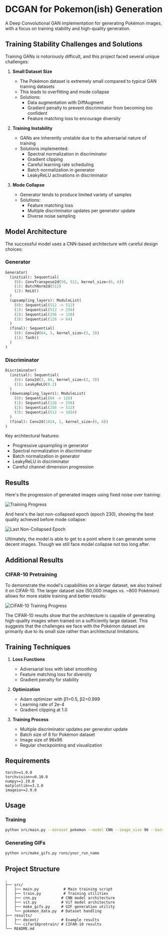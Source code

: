 # DCGAN for Pokemon(ish) Generation

A Deep Convolutional GAN implementation for generating Pokémon images, with a focus on training stability and high-quality generation.

## Training Stability Challenges and Solutions

Training GANs is notoriously difficult, and this project faced several unique challenges:

1. **Small Dataset Size**
   - The Pokémon dataset is extremely small compared to typical GAN training datasets
   - This leads to overfitting and mode collapse
   - Solutions:
     - Data augmentation with DiffAugment
     - Gradient penalty to prevent discriminator from becoming too confident
     - Feature matching loss to encourage diversity

2. **Training Instability**
   - GANs are inherently unstable due to the adversarial nature of training
   - Solutions implemented:
     - Spectral normalization in discriminator
     - Gradient clipping
     - Careful learning rate scheduling
     - Batch normalization in generator
     - LeakyReLU activations in discriminator

3. **Mode Collapse**
   - Generator tends to produce limited variety of samples
   - Solutions:
     - Feature matching loss
     - Multiple discriminator updates per generator update
     - Diverse noise sampling

## Model Architecture

The successful model uses a CNN-based architecture with careful design choices:

### Generator
```python
Generator(
  (initial): Sequential(
    (0): ConvTranspose2d(50, 512, kernel_size=(6, 6))
    (1): BatchNorm2d(512)
    (2): ReLU()
  )
  (upsampling_layers): ModuleList(
    (0): Sequential(512 -> 512)
    (1): Sequential(512 -> 256)
    (2): Sequential(256 -> 128)
    (3): Sequential(128 -> 64)
  )
  (final): Sequential(
    (0): Conv2d(64, 3, kernel_size=(3, 3))
    (1): Tanh()
  )
)
```

### Discriminator
```python
Discriminator(
  (initial): Sequential(
    (0): Conv2d(3, 64, kernel_size=(3, 3))
    (1): LeakyReLU(0.2)
  )
  (downsampling_layers): ModuleList(
    (0): Sequential(64 -> 128)
    (1): Sequential(128 -> 256)
    (2): Sequential(256 -> 512)
    (3): Sequential(512 -> 1024)
  )
  (final): Conv2d(1024, 1, kernel_size=(6, 6))
)
```

Key architectural features:
- Progressive upsampling in generator
- Spectral normalization in discriminator
- Batch normalization in generator
- LeakyReLU in discriminator
- Careful channel dimension progression

## Results

Here's the progression of generated images using fixed noise over training:

![Training Progress](results/decent/fixed_noise_progress.gif)

And here's the last non-collapsed epoch (epoch 230), showing the best quality achieved before mode collapse:

![Last Non-Collapsed Epoch](results/decent/epoch_images/epoch_230.png)

Ultimately, the model is able to get to a point where it can generate some decent images. Though we still face model collapse not too long after.

## Additional Results

### CIFAR-10 Pretraining

To demonstrate the model's capabilities on a larger dataset, we also trained it on CIFAR-10. The larger dataset size (50,000 images vs. ~800 Pokémon) allows for more stable training and better results:

![CIFAR-10 Training Progress](results/cifar10pretrain/fixed_noise_progress.gif)

The CIFAR-10 results show that the architecture is capable of generating high-quality images when trained on a sufficiently large dataset. This suggests that the challenges we face with the Pokémon dataset are primarily due to its small size rather than architectural limitations.

## Training Techniques

1. **Loss Functions**
   - Adversarial loss with label smoothing
   - Feature matching loss for diversity
   - Gradient penalty for stability

2. **Optimization**
   - Adam optimizer with β1=0.5, β2=0.999
   - Learning rate of 2e-4
   - Gradient clipping at 1.0

3. **Training Process**
   - Multiple discriminator updates per generator update
   - Batch size of 8 for Pokémon dataset
   - Image size of 96x96
   - Regular checkpointing and visualization

## Requirements

```
torch>=1.9.0
torchvision>=0.10.0
numpy>=1.19.0
matplotlib>=3.3.0
imageio>=2.9.0
```

## Usage

### Training

```bash
python src/main.py --dataset pokemon --model CNN --image_size 96 --batch_size 8
```

### Generating GIFs

```bash
python src/make_gifs.py runs/your_run_name
```

## Project Structure

```
.
├── src/
│   ├── main.py           # Main training script
│   ├── train.py          # Training utilities
│   ├── cnn.py           # CNN model architecture
│   ├── vit.py           # ViT model architecture
│   ├── make_gifs.py     # GIF generation utility
│   └── pokemon_data.py  # Dataset handling
├── results/
│   ├── decent/          # Example results
│   └── cifar10pretrain/ # CIFAR-10 results
└── README.md
```
